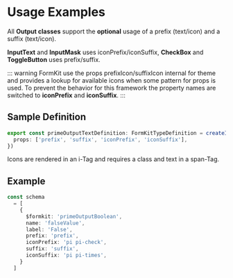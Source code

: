 # Usage Examples

All **Output classes** support the **optional** usage of a prefix (text/icon) and a suffix (text/icon).

**InputText** and **InputMask** uses iconPrefix/iconSuffix, **CheckBox** and **ToggleButton** uses prefix/suffix.

::: warning
FormKit use the props prefixIcon/suffixIcon internal for theme and provides a lookup for available icons when some pattern for props is used.
To prevent the behavior for this framework the property names are switched to **iconPrefix** and **iconSuffix**.
:::
## Sample Definition

```ts
export const primeOutputTextDefinition: FormKitTypeDefinition = createInput(PrimeOutputText, {
  props: ['prefix', 'suffix', 'iconPrefix', 'iconSuffix'],
})
```

Icons are rendered in an i-Tag and requires a class and text in a span-Tag.

## Example

```ts
const schema
  = [
    {
      $formkit: 'primeOutputBoolean',
      name: 'falseValue',
      label: 'False',
      prefix: 'prefix',
      iconPrefix: 'pi pi-check',
      suffix: 'suffix',
      iconSuffix: 'pi pi-times',
    }
  ]
```
